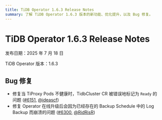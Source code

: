 ```yaml
---
title: TiDB Operator 1.6.3 Release Notes
summary: 了解 TiDB Operator 1.6.3 版本的新功能、优化提升，以及 Bug 修复。
---
```


# TiDB Operator 1.6.3 Release Notes

发布日期：2025 年 7 月 18 日

TiDB Operator 版本：1.6.3

## Bug 修复

- 修复当 TiProxy Pods 不健康时，TidbCluster CR 被错误地标记为 `Ready` 的问题 ([#6151](https://github.com/pingcap/tidb-operator/pull/6151), [@ideascf](https://github.com/ideascf))
- 修复 Operator 在线升级后会因为已经存在的 Backup Schedule 中的 Log Backup 而崩溃的问题 ([#6300](https://github.com/pingcap/tidb-operator/pull/6300), [@RidRisR](https://github.com/RidRisR))
